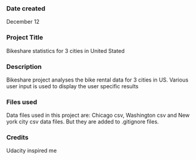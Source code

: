 ### Date created
December 12
### Project Title
Bikeshare statistics for 3 cities in United Stated
### Description
Bikeshare project analyses the bike rental data for 3 cities in US.
Various user input is used to display the user specific results
### Files used
Data files used in this project are:
Chicago csv, Washington csv and New york city csv data files.
But they are added to .gitignore files.
### Credits
Udacity inspired me
